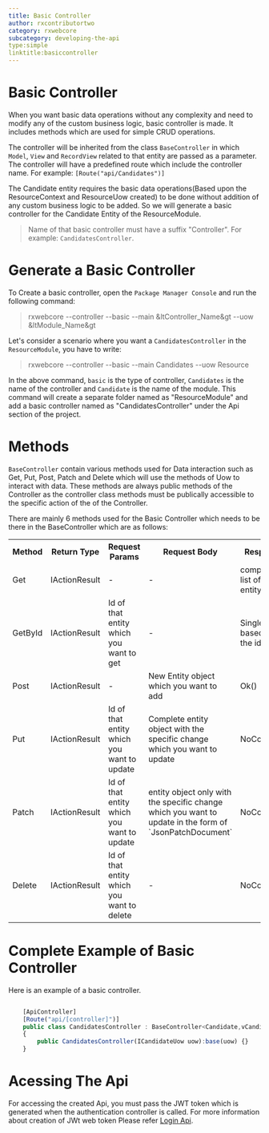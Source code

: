 ```yaml
---
title: Basic Controller
author: rxcontributortwo
category: rxwebcore
subcategory: developing-the-api
type:simple
linktitle:basiccontroller
---
```

# Basic Controller

When you want basic data operations without any complexity and need to modify any of the custom business logic, basic controller is made. It includes methods which are used for simple CRUD operations.

The controller will be inherited from the class `BaseController` in which  `Model`, `View` and `RecordView` related to that entity are passed as a parameter. The controller will have a predefined route which include the controller name. For example: `[Route("api/Candidates")]`

The Candidate entity requires the basic data operations(Based upon the ResourceContext and ResourceUow created) to be done without addition of any custom business logic to be added. So we will generate a basic controller for the Candidate Entity of the ResourceModule.

> Name of that basic controller must have a suffix "Controller". For example: `CandidatesController`.

# Generate a Basic Controller

To Create a basic controller, open the `Package Manager Console` and run the following command:

> rxwebcore --controller --basic --main &ltController_Name&gt --uow &ltModule_Name&gt

Let's consider a scenario where you want a `CandidatesController` in the `ResourceModule`, you have to write:

> rxwebcore --controller --basic --main Candidates --uow Resource

In the above command, `basic` is the type of controller, `Candidates` is the name of the controller and `Candidate` is the name of the module. This command will create a separate folder named as "ResourceModule" and add a basic controller named as "CandidatesController" under the Api section of the project. 

# Methods

`BaseController` contain various methods used for Data interaction such as Get, Put, Post, Patch and Delete which will use the methods of Uow to interact with data. These methods are always public methods of the Controller as the controller class methods must be publically accessible to the specific action of the of the Controller. 

There are mainly 6 methods used for the Basic Controller which needs to be there in the BaseController which are as follows: 

<table class="table table-bordered">
<tr><th>Method</th><th>Return Type</th><th>Request Params</th><th>Request Body</th><th>Response</th></tr>
<tr><td>Get</td><td>IActionResult</td><td> - </td><td> - </td><td>complete list of that entity</td></tr>
<tr><td>GetById</td><td>IActionResult</td><td>Id of that entity which you want to get</td><td> - </td><td>Single entity based on the id</td></tr>
<tr><td>Post</td><td>IActionResult</td><td> - </td><td>New Entity object which you want to add</td><td>Ok()</td></tr>
<tr><td>Put</td><td>IActionResult</td><td>Id of that entity which you want to update</td><td>Complete entity object with the specific change which you want to update</td><td>NoContent()</td></tr>
<tr><td>Patch</td><td>IActionResult</td><td>Id of that entity which you want to update</td><td>entity object only with the specific change which you want to update in the form of `JsonPatchDocument`</td><td>NoContent()</td></tr>
<tr><td>Delete</td><td>IActionResult</td><td>Id of that entity which you want to delete</td><td> - </td><td>NoContent()</td></tr>
</table>

# Complete Example of Basic Controller 

Here is an example of a basic controller.

````js

    [ApiController]
    [Route("api/[controller]")]
	public class CandidatesController : BaseController<Candidate,vCandidate,vCandidateRecord>
    {
        public CandidatesController(ICandidateUow uow):base(uow) {}
    }

````

# Acessing The Api

For accessing the created Api, you must pass the JWT token which is generated when the authentication controller is called. For more information about creation of JWt web token Please refer <a class="redirect-link" href="/rx-web-core/step-by-step-guide/run-the-project">Login Api</a>.  




